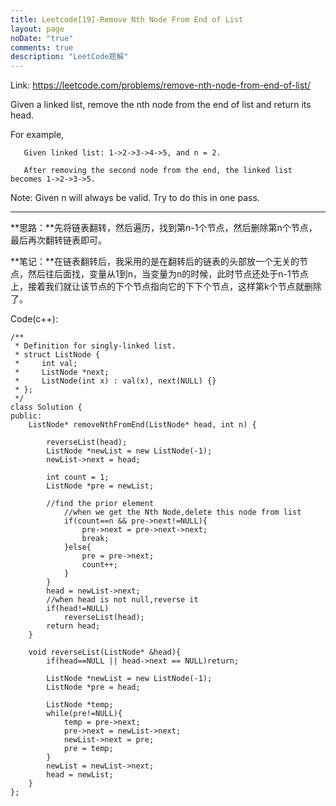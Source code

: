 ```yaml
---
title: Leetcode[19]-Remove Nth Node From End of List
layout: page
noDate: "true"
comments: true
description: "LeetCode题解" 
---
```

<article class="post post-type-normal" itemscope="" itemtype="http://schema.org/Article" style="opacity: 1; transform: translateY(0px);">

Link: https://leetcode.com/problems/remove-nth-node-from-end-of-list/

Given a linked list, remove the nth node from the end of list and return its head.

For example,

	   Given linked list: 1->2->3->4->5, and n = 2.

	   After removing the second node from the end, the linked list becomes 1->2->3->5.
Note:
Given n will always be valid.
Try to do this in one pass.

--------

**思路：**先将链表翻转，然后遍历，找到第n-1个节点，然后删除第n个节点，最后再次翻转链表即可。

**笔记：**在链表翻转后，我采用的是在翻转后的链表的头部放一个无关的节点，然后往后面找，变量从1到n，当变量为n的时候，此时节点还处于n-1节点上，接着我们就让该节点的下个节点指向它的下下个节点，这样第k个节点就删除了。

Code(c++):

```
/**
 * Definition for singly-linked list.
 * struct ListNode {
 *     int val;
 *     ListNode *next;
 *     ListNode(int x) : val(x), next(NULL) {}
 * };
 */
class Solution {
public:
    ListNode* removeNthFromEnd(ListNode* head, int n) {
    
        reverseList(head);
        ListNode *newList = new ListNode(-1);
        newList->next = head;
    
        int count = 1;
        ListNode *pre = newList;
    
        //find the prior element
			//when we get the Nth Node,delete this node from list
            if(count==n && pre->next!=NULL){
                pre->next = pre->next->next;
                break;
            }else{
                pre = pre->next;
                count++;
            }
        }
        head = newList->next;
        //when head is not null,reverse it
        if(head!=NULL)
            reverseList(head);
        return head;
    }
    
    void reverseList(ListNode* &head){
        if(head==NULL || head->next == NULL)return;
        
        ListNode *newList = new ListNode(-1);
        ListNode *pre = head;
        
        ListNode *temp;
        while(pre!=NULL){
            temp = pre->next;
            pre->next = newList->next;
            newList->next = pre;
            pre = temp;
        }
        newList = newList->next;
        head = newList;
    }
};
```


</article>
